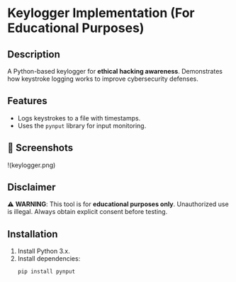 # Keylogger Implementation (For Educational Purposes)

## Description
A Python-based keylogger for **ethical hacking awareness**. Demonstrates how keystroke logging works to improve cybersecurity defenses.

## Features
- Logs keystrokes to a file with timestamps.
- Uses the `pynput` library for input monitoring.

## 🔐 Screenshots
!(keylogger.png)

## Disclaimer
⚠️ **WARNING**: This tool is for **educational purposes only**. Unauthorized use is illegal. Always obtain explicit consent before testing.

## Installation
1. Install Python 3.x.
2. Install dependencies:
   ```bash
   pip install pynput
